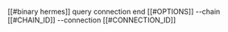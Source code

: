 [[#binary hermes]] query connection end [[#OPTIONS]] --chain [[#CHAIN_ID]] --connection [[#CONNECTION_ID]]

